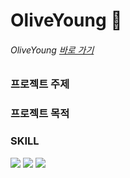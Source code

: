 # OliveYoung 🍒

###### OliveYoung [바로 가기](http://oliveyoungproject.shop/)

### 프로젝트 주제

### 프로젝트 목적

### SKILL
<div>
  <img src="https://img.shields.io/badge/css-1572B6?style=for-the-badge&logo=css3&logoColor=white">
  <img src="https://img.shields.io/badge/javascript-F7DF1E?style=for-the-badge&logo=javascript&logoColor=black">
  <img src='https://img.shields.io/badge/Vue.js-35495E?style=for-the-badge&logo=vuedotjs&logoColor=4FC08D'/>
</div>
